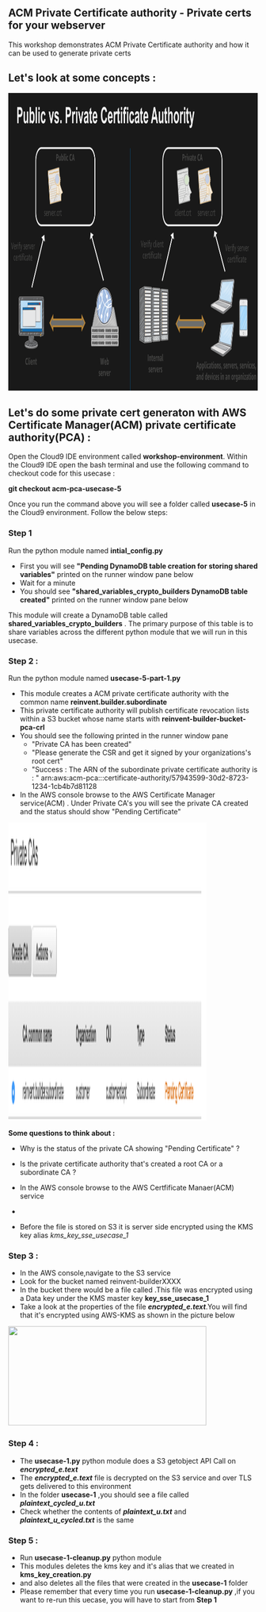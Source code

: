 ## ACM Private Certificate authority - Private certs for your webserver 

This workshop demonstrates ACM Private Certificate authority and how it can be used to generate private certs 

## Let's look at some concepts :

<a><img src="images/acm-pca-vs-public-ca.png" width="800" height="600"></a><br>

## Let's do some private cert generaton with AWS Certificate Manager(ACM) private certificate authority(PCA) :

Open the Cloud9 IDE environment called **workshop-environment**. Within the Cloud9 IDE open the bash terminal and use the following command to checkout code for this usecase :

**git checkout acm-pca-usecase-5**

Once you run the command above you will see a folder called **usecase-5** in the Cloud9 environment. Follow the below steps:

### Step 1 

Run the python module named **intial_config.py**

* First you will see **"Pending DynamoDB table creation for storing shared variables"** printed on the runner window pane below
* Wait for a minute
* You should see **"shared_variables_crypto_builders DynamoDB table created"** printed on the runner window pane below

This module will create a DynamoDB table called **shared_variables_crypto_builders** . The primary purpose of this table is to share variables
across the different python module that we will run in this usecase.

### Step 2 :

Run the python module named **usecase-5-part-1.py**

* This module creates a ACM private certificate authority with the common name **reinvent.builder.subordinate**
* This private certificate authority will publish certificate revocation lists within a S3 bucket whose name
  starts with **reinvent-builder-bucket-pca-crl**
* You should see the following printed in the runner window pane
    * "Private CA has been created"
    * "Please generate the CSR and get it signed by your organizations's root cert"
    * "Success : The ARN of the subordinate private certificate authority is : "
       arn:aws:acm-pca:<region>:<your-acccount-number>:certificate-authority/57943599-30d2-8723-1234-1cb4b7d81128
* In the AWS console browse to the AWS Certificate Manager service(ACM) . Under Private CA's you will see the private CA created and
  the status should show "Pending Certificate"

<a><img src="images/private-ca-pending-cert.png" width="400" height="600"></a><br>

**Some questions to think about :**

* Why is the status of the private CA showing "Pending Certificate" ?
* Is the private certificate authority that's created a root CA or a subordinate CA ?




* In the AWS console browse to the AWS Certfificate Manaer(ACM) service 
* 
* Before the file is stored on S3 it is server side encrypted using the KMS key alias *kms_key_sse_usecase_1*

### Step 3 :

* In the AWS console,navigate to the S3 service
* Look for the bucket named reinvent-builderXXXX
* In the bucket there would be a file called    .This file was encrypted using a Data key under the KMS master key **key_sse_usecase_1**
* Take a look at the properties of the file ***encrypted_e.text***.You will find that it's encrypted using AWS-KMS as shown in the picture below

<a><img src="images/in-aws-console-sse.png" width="400" height="200"></a><br>

### Step 4 :

* The **usecase-1.py** python module does a S3 getobject API Call on ***encrypted_e.text***
* The ***encrypted_e.text*** file is decrypted on the S3 service and over TLS gets delivered to this environment
* In the folder **usecase-1** ,you should see a file called ***plaintext_cycled_u.txt*** 
* Check whether the contents of ***plaintext_u.txt*** and ***plaintext_u_cycled.txt*** is the same 

### Step 5 :

* Run **usecase-1-cleanup.py** python module 
* This modules deletes the kms key and it's alias that we created in **kms_key_creation.py**
* and also deletes all the files that were created in the **usecase-1** folder
* Please remember that every time you run **usecase-1-cleanup.py** ,if you want to re-run this uecase,
  you will have to start from **Step 1**